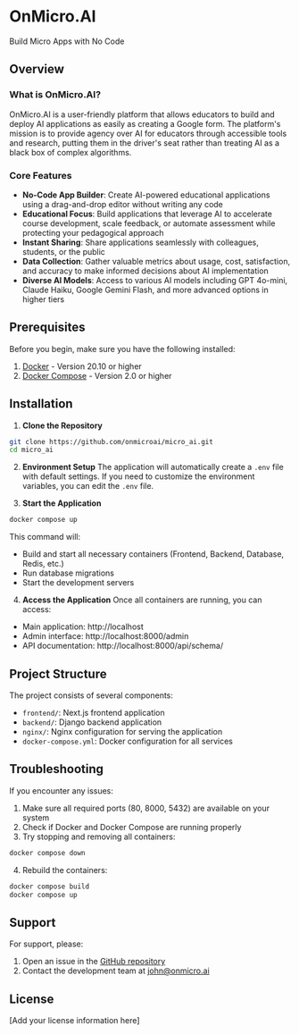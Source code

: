 # OnMicro.AI

Build Micro Apps with No Code

## Overview

### What is OnMicro.AI?
OnMicro.AI is a user-friendly platform that allows educators to build and deploy AI applications as easily as creating a Google form. The platform's mission is to provide agency over AI for educators through accessible tools and research, putting them in the driver's seat rather than treating AI as a black box of complex algorithms.

### Core Features
- **No-Code App Builder**: Create AI-powered educational applications using a drag-and-drop editor without writing any code
- **Educational Focus**: Build applications that leverage AI to accelerate course development, scale feedback, or automate assessment while protecting your pedagogical approach
- **Instant Sharing**: Share applications seamlessly with colleagues, students, or the public
- **Data Collection**: Gather valuable metrics about usage, cost, satisfaction, and accuracy to make informed decisions about AI implementation
- **Diverse AI Models**: Access to various AI models including GPT 4o-mini, Claude Haiku, Google Gemini Flash, and more advanced options in higher tiers

## Prerequisites

Before you begin, make sure you have the following installed:

1. [Docker](https://www.docker.com/get-started) - Version 20.10 or higher
2. [Docker Compose](https://docs.docker.com/compose/install/) - Version 2.0 or higher

## Installation

1. **Clone the Repository**
```bash
git clone https://github.com/onmicroai/micro_ai.git
cd micro_ai
```

2. **Environment Setup**
The application will automatically create a `.env` file with default settings. If you need to customize the environment variables, you can edit the `.env` file.

3. **Start the Application**
```bash
docker compose up
```

This command will:
- Build and start all necessary containers (Frontend, Backend, Database, Redis, etc.)
- Run database migrations
- Start the development servers

4. **Access the Application**
Once all containers are running, you can access:
- Main application: http://localhost
- Admin interface: http://localhost:8000/admin
- API documentation: http://localhost:8000/api/schema/

## Project Structure

The project consists of several components:

- `frontend/`: Next.js frontend application
- `backend/`: Django backend application
- `nginx/`: Nginx configuration for serving the application
- `docker-compose.yml`: Docker configuration for all services

## Troubleshooting

If you encounter any issues:

1. Make sure all required ports (80, 8000, 5432) are available on your system
2. Check if Docker and Docker Compose are running properly
3. Try stopping and removing all containers:
```bash
docker compose down
```
4. Rebuild the containers:
```bash
docker compose build
docker compose up
```

## Support

For support, please:
1. Open an issue in the [GitHub repository](https://github.com/onmicroai/micro_ai/issues)
2. Contact the development team at john@onmicro.ai

## License

[Add your license information here]

